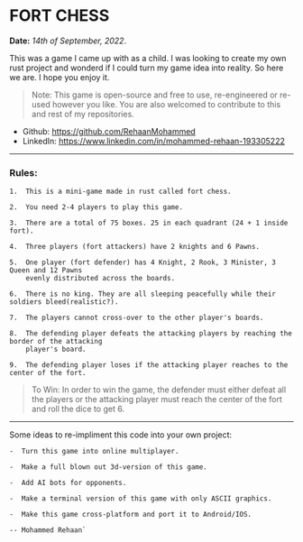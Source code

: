 # FORT CHESS

**Date:** *14th of September, 2022*.

This was a game I came up with as a child. I was looking to create my own rust project and
wonderd if I could turn my game idea into reality. So here we are. I hope you enjoy it.

> Note: This game is open-source and free to use, re-engineered or re-used however you like.
You are also welcomed to contribute to this and rest of my repositories.

- Github:     https://github.com/RehaanMohammed
- LinkedIn:   https://www.linkedin.com/in/mohammed-rehaan-193305222
---------------------------------------------------------------------------------------------------

### Rules:

    1.  This is a mini-game made in rust called fort chess.

    2.  You need 2-4 players to play this game.

    3.  There are a total of 75 boxes. 25 in each quadrant (24 + 1 inside fort).

    4.  Three players (fort attackers) have 2 knights and 6 Pawns.

    5.  One player (fort defender) has 4 Knight, 2 Rook, 3 Minister, 3 Queen and 12 Pawns
        evenly distributed across the boards.

    6.  There is no king. They are all sleeping peacefully while their soldiers bleed(realistic?).

    7.  The players cannot cross-over to the other player's boards.

    8.  The defending player defeats the attacking players by reaching the border of the attacking
        player's board.

    9.  The defending player loses if the attacking player reaches to the center of the fort.

> To Win: In order to win the game, the defender must either defeat all the players or the
attacking player must reach the center of the fort and roll the dice to get 6.
---------------------------------------------------------------------------------------------------

Some ideas to re-impliment this code into your own project:

    -  Turn this game into online multiplayer.

    -  Make a full blown out 3d-version of this game.

    -  Add AI bots for opponents.

    -  Make a terminal version of this game with only ASCII graphics.

    -  Make this game cross-platform and port it to Android/IOS.

    -- Mohammed Rehaan`
